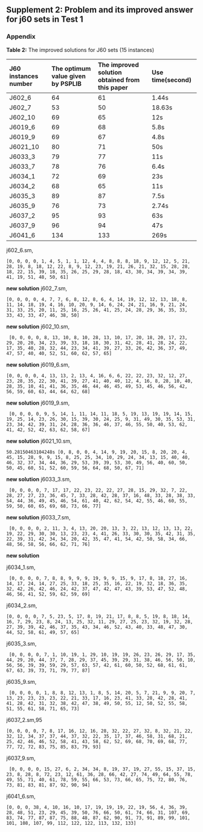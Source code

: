 ## Supplement 2: Problem and its improved answer for j60 sets in Test 1

### Appendix  
**Table 2:**   The improved solutions for J60 sets (15 instances)

| **J60 instances number** | **The optimum value given by PSPLIB** | **The improved solution obtained from this paper** | **Use time(second)** |
| :----------------------- | :------------------------------------ | :---------------------------------------------------- | :------------------- |
| J602\_6                  | 64                                    | 61                                                    | 1\.44s               |
| J602\_7                  | 53                                    | 50                                                    | 18\.63s              |
| J602\_10                 | 69                                    | 65                                                    | 12s                  |
| J6019\_6                 | 69                                    | 68                                                    | 5\.8s                |
| J6019\_9                 | 69                                    | 67                                                    | 4\.8s                |
| J6021\_10                | 80                                    | 71                                                    | 50s                  |
| J6033\_3                 | 79                                    | 77                                                    | 11s                  |
| J6033\_7                 | 78                                    | 76                                                    | 6\.4s                |
| J6034\_1                 | 72                                    | 69                                                    | 23s                  |
| J6034\_2                 | 68                                    | 65                                                    | 11s                  |
| J6035\_3                 | 89                                    | 87                                                    | 7\.5s                |
| J6035\_9                 | 76                                    | 73                                                    | 2\.74s               |
| J6037\_2                 | 95                                    | 93                                                    | 63s                  |
| J6037\_9                 | 96                                    | 94                                                    | 47s                  |
| J6041\_6                 | 134                                   | 133                                                   | 269s                 |

j602_6.sm, 
```
[0, 0, 0, 0, 1, 4, 5, 1, 1, 12, 4, 4, 8, 8, 8, 18, 9, 12, 12, 5, 21, 28, 19, 8, 18, 12, 22, 8, 9, 12, 23, 19, 21, 26, 21, 32, 15, 28, 28, 18, 22, 15, 39, 18, 35, 26, 25, 29, 28, 18, 43, 30, 34, 39, 34, 39, 41, 19, 51, 48, 50, 61]
```
**new solution**
j602_7.sm,
```
[0, 0, 0, 0, 4, 7, 7, 6, 8, 12, 8, 6, 4, 14, 19, 12, 12, 13, 18, 8, 11, 14, 18, 19, 4, 16, 10, 20, 9, 14, 6, 24, 24, 21, 16, 9, 21, 24, 31, 33, 25, 20, 11, 25, 16, 25, 26, 41, 25, 24, 28, 29, 36, 35, 33, 33, 43, 33, 47, 46, 38, 50]
```
**new solution**
j602_10.sm,
```
 [0, 0, 0, 0, 8, 13, 10, 8, 10, 28, 13, 10, 17, 20, 18, 20, 17, 23, 29, 20, 20, 34, 23, 39, 33, 18, 18, 30, 31, 42, 28, 41, 28, 24, 22, 17, 35, 40, 28, 32, 44, 23, 34, 41, 39, 27, 33, 26, 42, 36, 37, 49, 47, 57, 40, 40, 52, 51, 60, 62, 57, 65]
```
**new solution**
j6019_6.sm,
```
[0, 0, 0, 0, 4, 13, 13, 2, 13, 4, 16, 6, 6, 22, 22, 23, 32, 12, 27, 23, 28, 35, 22, 30, 41, 39, 27, 41, 40, 40, 12, 4, 16, 8, 28, 10, 40, 28, 35, 10, 41, 41, 36, 35, 46, 44, 46, 45, 49, 53, 45, 46, 56, 42, 56, 59, 60, 63, 44, 64, 62, 68]
```
**new solution**
j6019_9.sm,
```
 [0, 0, 0, 0, 9, 5, 14, 1, 11, 14, 11, 18, 5, 19, 13, 19, 19, 14, 15, 19, 25, 14, 23, 26, 30, 15, 39, 30, 24, 25, 9, 31, 49, 30, 35, 53, 31, 23, 34, 42, 39, 31, 24, 28, 36, 36, 46, 37, 46, 55, 50, 40, 53, 62, 41, 42, 52, 42, 63, 62, 58, 67]
```
**new solution**
j6021_10.sm,
```
50.28150463104248s [0, 8, 0, 0, 4, 14, 9, 19, 20, 15, 8, 20, 20, 4, 45, 15, 28, 9, 9, 15, 8, 25, 25, 34, 10, 29, 24, 34, 13, 15, 40, 40, 46, 32, 37, 34, 44, 36, 29, 53, 39, 39, 53, 30, 49, 56, 40, 60, 50, 50, 45, 60, 51, 52, 60, 59, 56, 64, 68, 50, 67, 71]
```
**new solution**
j6033_3.sm,
```
 [0, 0, 0, 0, 7, 17, 17, 22, 23, 22, 22, 27, 28, 15, 29, 32, 7, 22, 28, 27, 27, 23, 36, 45, 7, 33, 28, 42, 28, 37, 16, 48, 33, 28, 38, 33, 54, 44, 36, 49, 45, 46, 54, 61, 40, 42, 62, 54, 42, 55, 46, 60, 55, 59, 50, 60, 65, 69, 68, 73, 66, 77]
```
**new solution**
j6033_7.sm,
```
 [0, 0, 0, 0, 2, 11, 3, 4, 13, 20, 20, 13, 3, 22, 13, 12, 13, 13, 22, 19, 22, 29, 30, 30, 13, 23, 23, 4, 41, 26, 33, 30, 30, 35, 42, 31, 35, 22, 39, 31, 42, 34, 34, 20, 42, 35, 47, 41, 54, 42, 50, 58, 34, 66, 48, 56, 58, 56, 66, 62, 71, 76]
``` 
**new solution**

j6034_1.sm,
``` 
 [0, 0, 0, 0, 7, 8, 8, 9, 9, 9, 19, 9, 9, 15, 9, 17, 8, 18, 27, 16, 14, 17, 24, 14, 27, 25, 33, 18, 25, 35, 16, 22, 19, 32, 18, 36, 35, 32, 42, 26, 42, 46, 24, 42, 37, 47, 42, 47, 43, 39, 53, 47, 52, 48, 46, 56, 41, 52, 59, 62, 59, 69]
``` 
j6034_2.sm, 
 ``` 
 [0, 0, 0, 0, 7, 5, 23, 5, 17, 8, 19, 21, 17, 8, 8, 5, 19, 8, 18, 14, 16, 7, 29, 23, 8, 24, 13, 25, 32, 11, 29, 27, 25, 23, 32, 19, 32, 28, 27, 39, 39, 42, 46, 37, 35, 43, 34, 46, 52, 43, 40, 33, 48, 47, 30, 44, 52, 58, 61, 49, 57, 65]
``` 
j6035_3.sm,
``` 
 [0, 0, 0, 0, 7, 1, 10, 19, 1, 29, 10, 19, 19, 26, 23, 26, 29, 17, 35, 44, 29, 20, 44, 37, 7, 28, 29, 37, 45, 39, 29, 31, 38, 46, 56, 50, 10, 56, 56, 39, 39, 59, 29, 57, 63, 57, 42, 61, 60, 50, 52, 68, 61, 61, 67, 63, 39, 73, 71, 79, 77, 87]
``` 
j6035_9.sm,
``` 
 [0, 0, 0, 0, 1, 8, 8, 12, 13, 1, 8, 5, 14, 20, 5, 7, 21, 9, 9, 20, 7, 13, 23, 23, 23, 23, 22, 21, 33, 17, 16, 23, 41, 33, 28, 42, 28, 41, 41, 28, 42, 31, 32, 38, 42, 47, 38, 49, 50, 55, 12, 50, 52, 55, 58, 51, 55, 61, 58, 71, 65, 73]
``` 
j6037_2.sm,95   
``` 
[0, 0, 0, 0, 7, 8, 17, 16, 12, 16, 28, 32, 22, 27, 32, 8, 32, 21, 22, 32, 12, 34, 37, 37, 44, 37, 32, 22, 35, 17, 37, 46, 58, 31, 68, 21, 25, 42, 46, 46, 52, 58, 41, 43, 58, 62, 52, 69, 68, 70, 69, 68, 77, 77, 72, 72, 83, 75, 85, 83, 79, 93]
``` 
j6037_9.sm,
``` 
 [0, 0, 0, 0, 15, 27, 6, 2, 34, 34, 8, 19, 37, 19, 27, 55, 15, 37, 15, 23, 8, 28, 8, 72, 23, 12, 61, 36, 28, 66, 42, 27, 74, 49, 64, 55, 78, 49, 55, 71, 40, 61, 78, 59, 55, 66, 53, 73, 66, 65, 75, 72, 80, 76, 73, 81, 83, 81, 87, 92, 90, 94]
``` 
j6041_6.sm,
```
[0, 0, 0, 38, 4, 10, 16, 10, 17, 19, 19, 19, 22, 19, 56, 4, 36, 39, 28, 48, 51, 23, 29, 45, 39, 50, 76, 66, 50, 61, 74, 66, 31, 107, 69, 83, 74, 77, 87, 87, 75, 88, 48, 87, 62, 90, 91, 73, 91, 89, 99, 101, 101, 108, 107, 99, 112, 122, 122, 113, 132, 133]
``` 

